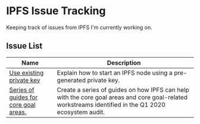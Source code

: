 # IPFS Issue Tracking
Keeping track of issues from IPFS I'm currently working on.

## Issue List
Name | Description
---- | -----------
[Use existing private key](https://github.com/AlexxNica/ipfs-issues/issues/1) | Explain how to start an IPFS node using a pre-generated private key.
[Series of guides for core goal areas.](https://github.com/AlexxNica/ipfs-issues/issues/2) | Create a series of guides on how IPFS can help with the core goal areas and core goal-related workstreams identified in the Q1 2020 ecosystem audit.
